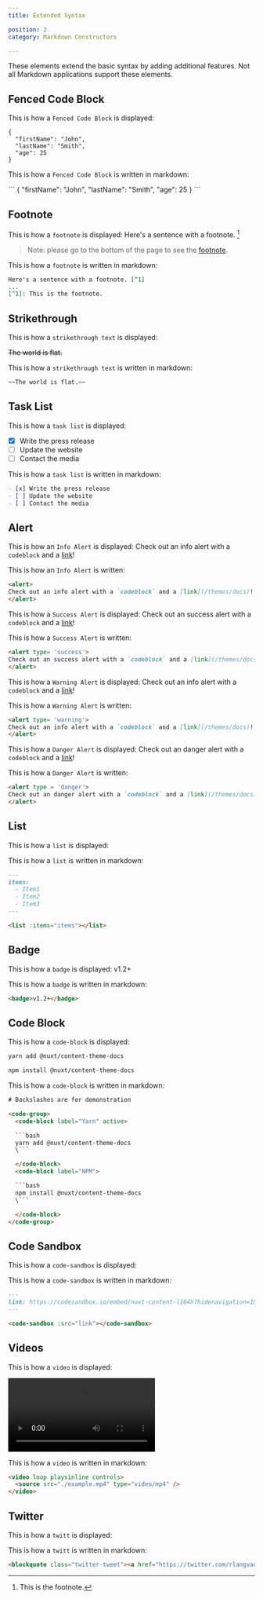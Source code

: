 ```yaml
---
title: Extended Syntax

position: 2
category: Markdown Constructors

---
```


These elements extend the basic syntax by adding additional features. Not all Markdown applications support these elements.


## Fenced Code Block
This is how a `Fenced Code Block` is displayed:

```
{
  "firstName": "John",
  "lastName": "Smith",
  "age": 25
}
```

This is how a `Fenced Code Block` is written in markdown:

<block>
```
{
  "firstName": "John",
  "lastName": "Smith",
  "age": 25
}
```
</block>

## Footnote
This is how a `footnote` is displayed:
Here's a sentence with a footnote. [^1]

[^1]: This is the footnote.

> Note: please go to the bottom of the page to see the [footnote](/#twitter).

This is how a `footnote` is written in markdown:
```md
Here's a sentence with a footnote. [^1]
...
[^1]: This is the footnote.
```
## Strikethrough
This is how a `strikethrough text` is displayed:

~~The world is flat.~~

This is how a `strikethrough text` is written in markdown:

```md
~~The world is flat.~~
```


## Task List
This is how a `task list` is displayed:

- [x] Write the press release
- [ ] Update the website
- [ ] Contact the media

This is how a `task list` is written in markdown:

```md
- [x] Write the press release
- [ ] Update the website
- [ ] Contact the media
```

## Alert

This is how an `Info Alert` is displayed:
<alert>
Check out an info alert with a `codeblock` and a [link](/themes/docs)!
</alert>


This is how an `Info Alert` is written:
```md
<alert>
Check out an info alert with a `codeblock` and a [link](/themes/docs)!
</alert>

```

This is how a `Success Alert` is displayed:
<alert type= 'success'>
Check out an success alert with a `codeblock` and a [link](/themes/docs)!
</alert>


This is how a `Success Alert` is written:
```md
<alert type= 'success'>
Check out an success alert with a `codeblock` and a [link](/themes/docs)!
</alert>
```


This is how a `Warning Alert` is displayed:
<alert type= 'warning'>
Check out an info alert with a `codeblock` and a [link](/themes/docs)!
</alert>


This is how a `Warning Alert` is written:
```md
<alert type= 'warning'>
Check out an info alert with a `codeblock` and a [link](/themes/docs)!
</alert>
```

This is how a `Danger Alert` is displayed:
<alert type = 'danger'>
Check out an danger alert with a `codeblock` and a [link](/themes/docs)!
</alert>


This is how a `Danger Alert` is written:
```md
<alert type = 'danger'>
Check out an danger alert with a `codeblock` and a [link](/themes/docs)!
</alert>
```

## List

This is how a `list` is displayed:

<list :items="['Item1', 'Item2', 'Item3']"></list>


This is how a `list` is written in markdown:

```md
---
items:
  - Item1
  - Item2
  - Item3
---

<list :items="items"></list>
```

## Badge

This is how a `badge` is displayed:
<badge>v1.2+</badge>

This is how a `badge` is written in markdown:
```md
<badge>v1.2+</badge>
```

## Code Block

This is how a `code-block` is displayed:

<code-group>
  <code-block label="Yarn" active>

  ```bash
  yarn add @nuxt/content-theme-docs
  ```

  </code-block>
  <code-block label="NPM">

  ```bash
  npm install @nuxt/content-theme-docs
  ```

  </code-block>
</code-group>

This is how a `code-block` is written in markdown:

```html
# Backslashes are for demonstration

<code-group>
  <code-block label="Yarn" active>

  ```bash
  yarn add @nuxt/content-theme-docs
  \```

  </code-block>
  <code-block label="NPM">

  ```bash
  npm install @nuxt/content-theme-docs
  \```

  </code-block>
</code-group>
```

## Code Sandbox


This is how a `code-sandbox` is displayed:

<code-sandbox src="https://codesandbox.io/embed/nuxt-content-l164h?hidenavigation=1&theme=dark"></code-sandbox>

This is how a `code-sandbox` is written in markdown:

```md
---
link: https://codesandbox.io/embed/nuxt-content-l164h?hidenavigation=1&theme=dark
---

<code-sandbox :src="link"></code-sandbox>
```

## Videos

This is how a `video` is displayed:

<video loop playsinline controls>
  <source src="./example.mp4" type="video/mp4" />
</video>

This is how a `video` is written in markdown:

```md
<video loop playsinline controls>
  <source src="./example.mp4" type="video/mp4" />
</video>
```

## Twitter

This is how a `twitt` is displayed:
<blockquote class="twitter-tweet"><a href="https://twitter.com/rlangvad/status/1352940444200669186?ref_src=twsrc%5Etfw"></a></blockquote>


This is how a `twitt` is written in markdown:

```md
<blockquote class="twitter-tweet"><a href="https://twitter.com/rlangvad/status/1352940444200669186?ref_src=twsrc%5Etfw"></a></blockquote>
```

<script async src="https://platform.twitter.com/widgets.js" charset="utf-8"></script>
